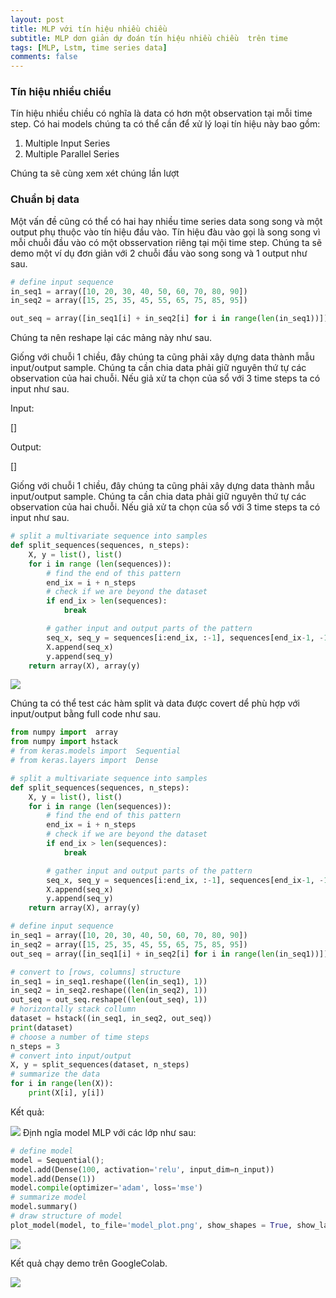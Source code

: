 ```yaml
---
layout: post
title: MLP với tín hiệu nhiều chiều
subtitle: MLP dơn giản dự đoán tín hiệu nhiều chiều  trên time
tags: [MLP, Lstm, time series data]
comments: false
---
```


### Tín hiệu nhiều chiều


Tín hiệu nhiều chiều có nghĩa là data có hơn một observation tại mỗi time step. Có hai models chúng ta có thể cần để xử lý
loại tín hiệu này bao gồm:
1. Multiple Input Series
2. Multiple Parallel Series

Chúng ta sẽ cùng xem xét chúng lần lượt

### Chuẩn bị data

Một vấn đề cũng có thể có hai hay nhiều time series data song song và một output phụ thuộc vào tín hiệu đầu vào. Tín hiệu đàu vào gọi là song song vì mỗi chuỗi đầu vào có một obsservation riêng tại mội time step. Chúng ta sẽ demo một ví dụ đơn giản với 2 chuỗi đầu vào song song và 1 output như sau.

```python
# define input sequence
in_seq1 = array([10, 20, 30, 40, 50, 60, 70, 80, 90])
in_seq2 = array([15, 25, 35, 45, 55, 65, 75, 85, 95])

out_seq = array([in_seq1[i] + in_seq2[i] for i in range(len(in_seq1))])
```

Chúng ta nên reshape lại các mảng này như sau.

Giống với chuỗi 1 chiều, đây chúng ta cũng phải xây dựng data thành mẫu input/output sample. Chúng ta cần chia data phải giữ nguyên thứ tự các observation của hai chuỗi. Nếu giả xử ta chọn của sổ với 3 time steps ta có input như sau.

Input:

[]

Output:

[]

Giống với chuỗi 1 chiều, đây chúng ta cũng phải xây dựng data thành mẫu input/output sample. 
Chúng ta cần chia data phải giữ nguyên thứ tự các observation của hai chuỗi. 
Nếu giả xử ta chọn của sổ với 3 time steps ta có input như sau.


```python
# split a multivariate sequence into samples
def split_sequences(sequences, n_steps):
    X, y = list(), list()
    for i in range (len(sequences)):
        # find the end of this pattern
        end_ix = i + n_steps
        # check if we are beyond the dataset
        if end_ix > len(sequences):
            break

        # gather input and output parts of the pattern
        seq_x, seq_y = sequences[i:end_ix, :-1], sequences[end_ix-1, -1]
        X.append(seq_x)
        y.append(seq_y)
    return array(X), array(y)
```

![](https://raw.githubusercontent.com/quanap5/quanap5.github.io/master/img/mlp02_01.JPG)

Chúng ta có thể test các hàm split và data được covert dể phù hợp với input/output bằng full code như sau.

```python
from numpy import  array
from numpy import hstack
# from keras.models import  Sequential
# from keras.layers import  Dense

# split a multivariate sequence into samples
def split_sequences(sequences, n_steps):
    X, y = list(), list()
    for i in range (len(sequences)):
        # find the end of this pattern
        end_ix = i + n_steps
        # check if we are beyond the dataset
        if end_ix > len(sequences):
            break

        # gather input and output parts of the pattern
        seq_x, seq_y = sequences[i:end_ix, :-1], sequences[end_ix-1, -1]
        X.append(seq_x)
        y.append(seq_y)
    return array(X), array(y)

# define input sequence
in_seq1 = array([10, 20, 30, 40, 50, 60, 70, 80, 90])
in_seq2 = array([15, 25, 35, 45, 55, 65, 75, 85, 95])
out_seq = array([in_seq1[i] + in_seq2[i] for i in range(len(in_seq1))])

# convert to [rows, columns] structure
in_seq1 = in_seq1.reshape((len(in_seq1), 1))
in_seq2 = in_seq2.reshape((len(in_seq2), 1))
out_seq = out_seq.reshape((len(out_seq), 1))
# horizontally stack collumn
dataset = hstack((in_seq1, in_seq2, out_seq))
print(dataset)
# choose a number of time steps
n_steps = 3
# convert into input/output
X, y = split_sequences(dataset, n_steps)
# summarize the data
for i in range(len(X)):
    print(X[i], y[i])
```

Kết quả:

![](https://raw.githubusercontent.com/quanap5/quanap5.github.io/master/img/mlp02_02.JPG)
Định ngĩa model MLP với các lớp như sau:

```python
# define model
model = Sequential();
model.add(Dense(100, activation='relu', input_dim=n_input))
model.add(Dense(1))
model.compile(optimizer='adam', loss='mse')
# summarize model
model.summary()
# draw structure of model
plot_model(model, to_file='model_plot.png', show_shapes = True, show_layer_names=True)

```

![](https://raw.githubusercontent.com/quanap5/quanap5.github.io/master/img/mlp02_03.png)

Kết quả chạy demo trên GoogleColab.

![](https://raw.githubusercontent.com/quanap5/quanap5.github.io/master/img/mlp02_04.JPG)

